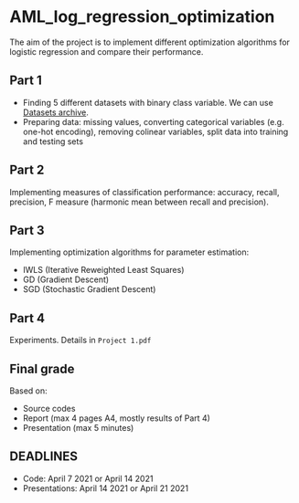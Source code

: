 # AML_log_regression_optimization
The aim of the project is to implement different optimization algorithms for logistic regression and  compare their performance. 

## Part 1

* Finding 5 different datasets with binary class variable. We can use [Datasets archive](https://archive.ics.uci.edu/). 
* Preparing data: missing values, converting categorical variables (e.g. one-hot encoding), removing colinear variables, split data into training and testing sets

## Part 2
Implementing measures of classification performance: accuracy, recall, precision, F measure (harmonic mean between recall and precision).

## Part 3
Implementing optimization algorithms for parameter estimation:
* IWLS (Iterative Reweighted Least Squares)
* GD (Gradient Descent)
* SGD (Stochastic Gradient Descent)

## Part 4 
Experiments. Details in `Project 1.pdf`

## Final grade
Based on:
* Source codes
* Report (max 4 pages A4, mostly results of Part 4)
* Presentation (max 5 minutes)

## DEADLINES 
* Code: April 7 2021 or April 14 2021
* Presentations: April 14 2021 or April 21 2021
